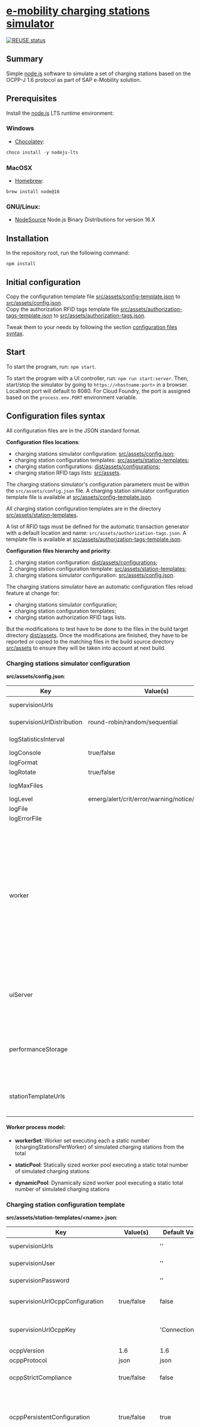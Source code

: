 # [e-mobility charging stations simulator](https://github.com/sap/e-mobility-charging-stations-simulator)

[![REUSE status](https://api.reuse.software/badge/github.com/SAP/e-mobility-charging-stations-simulator)](https://api.reuse.software/info/github.com/SAP/e-mobility-charging-stations-simulator)

## Summary

Simple [node.js](https://nodejs.org/) software to simulate a set of charging stations based on the OCPP-J 1.6 protocol as part of SAP e-Mobility solution.

## Prerequisites

Install the [node.js](https://nodejs.org/) LTS runtime environment:

### Windows

- [Chocolatey](https://chocolatey.org/):

```powershell
choco install -y nodejs-lts
```

### MacOSX

- [Homebrew](https://brew.sh/):

```shell
brew install node@16
```

### GNU/Linux:

- [NodeSource](https://github.com/nodesource/distributions) Node.js Binary Distributions for version 16.X

## Installation

In the repository root, run the following command:

```shell
npm install
```

## Initial configuration

Copy the configuration template file [src/assets/config-template.json](src/assets/config-template.json) to [src/assets/config.json](src/assets/config.json).  
Copy the authorization RFID tags template file [src/assets/authorization-tags-template.json](src/assets/authorization-tags-template.json) to [src/assets/authorization-tags.json](src/assets/authorization-tags.json).

Tweak them to your needs by following the section [configuration files syntax](README.md#configuration-files-syntax).

## Start

To start the program, run: `npm start`.

To start the program with a UI controller, run: `npm run start:server`.
Then, start/stop the simulator by going to `https://<hostname:port>` in a browser. Localhost port will default to 8080. For Cloud Foundry, the port is assigned based on the `process.env.PORT` environment variable.

## Configuration files syntax

All configuration files are in the JSON standard format.

**Configuration files locations**:

- charging stations simulator configuration: [src/assets/config.json](src/assets/config.json);
- charging station configuration templates: [src/assets/station-templates](src/assets/station-templates);
- charging station configurations: [dist/assets/configurations](dist/assets/configurations);
- charging station RFID tags lists: [src/assets](src/assets).

The charging stations simulator's configuration parameters must be within the `src/assets/config.json` file. A charging station simulator configuration template file is available at [src/assets/config-template.json](src/assets/config-template.json).

All charging station configuration templates are in the directory [src/assets/station-templates](src/assets/station-templates).

A list of RFID tags must be defined for the automatic transaction generator with a default location and name: `src/assets/authorization-tags.json`. A template file is available at [src/assets/authorization-tags-template.json](src/assets/authorization-tags-template.json).

**Configuration files hierarchy and priority**:

1. charging station configuration: [dist/assets/configurations](dist/assets/configurations);
2. charging station configuration template: [src/assets/station-templates](src/assets/station-templates);
3. charging stations simulator configuration: [src/assets/config.json](src/assets/config.json).

The charging stations simulator have an automatic configuration files reload feature at change for:

- charging stations simulator configuration;
- charging station configuration templates;
- charging station authorization RFID tags lists.

But the modifications to test have to be done to the files in the build target directory [dist/assets](dist/assets). Once the modifications are finished, they have to be reported or copied to the matching files in the build source directory [src/assets](src/assets) to ensure they will be taken into account at next build.

### Charging stations simulator configuration

**src/assets/config.json**:

| Key                        | Value(s)                                         | Default Value                                                                                                                                                                                                  | Value type                                                                                                                                                                                                                          | Description                                                                                                                                                                                                                                                                                                                                                                                                                                                                                                                                                                                                                                                               |
| -------------------------- | ------------------------------------------------ | -------------------------------------------------------------------------------------------------------------------------------------------------------------------------------------------------------------- | ----------------------------------------------------------------------------------------------------------------------------------------------------------------------------------------------------------------------------------- | ------------------------------------------------------------------------------------------------------------------------------------------------------------------------------------------------------------------------------------------------------------------------------------------------------------------------------------------------------------------------------------------------------------------------------------------------------------------------------------------------------------------------------------------------------------------------------------------------------------------------------------------------------------------------- |
| supervisionUrls            |                                                  | []                                                                                                                                                                                                             | string \| string[]                                                                                                                                                                                                                  | string or array of global connection URIs to OCPP-J servers                                                                                                                                                                                                                                                                                                                                                                                                                                                                                                                                                                                                               |
| supervisionUrlDistribution | round-robin/random/sequential                    | round-robin                                                                                                                                                                                                    | boolean                                                                                                                                                                                                                             | supervision urls distribution policy to simulated charging stations                                                                                                                                                                                                                                                                                                                                                                                                                                                                                                                                                                                                       |
| logStatisticsInterval      |                                                  | 60                                                                                                                                                                                                             | integer                                                                                                                                                                                                                             | seconds between charging stations statistics output in the logs                                                                                                                                                                                                                                                                                                                                                                                                                                                                                                                                                                                                           |
| logConsole                 | true/false                                       | false                                                                                                                                                                                                          | boolean                                                                                                                                                                                                                             | output logs on the console                                                                                                                                                                                                                                                                                                                                                                                                                                                                                                                                                                                                                                                |
| logFormat                  |                                                  | simple                                                                                                                                                                                                         | string                                                                                                                                                                                                                              | winston log format                                                                                                                                                                                                                                                                                                                                                                                                                                                                                                                                                                                                                                                        |
| logRotate                  | true/false                                       | true                                                                                                                                                                                                           | boolean                                                                                                                                                                                                                             | enable daily log files rotation                                                                                                                                                                                                                                                                                                                                                                                                                                                                                                                                                                                                                                           |
| logMaxFiles                |                                                  | 7                                                                                                                                                                                                              | integer                                                                                                                                                                                                                             | maximum number of log files to keep                                                                                                                                                                                                                                                                                                                                                                                                                                                                                                                                                                                                                                       |
| logLevel                   | emerg/alert/crit/error/warning/notice/info/debug | info                                                                                                                                                                                                           | string                                                                                                                                                                                                                              | winston logging level                                                                                                                                                                                                                                                                                                                                                                                                                                                                                                                                                                                                                                                     |
| logFile                    |                                                  | combined.log                                                                                                                                                                                                   | string                                                                                                                                                                                                                              | log file relative path                                                                                                                                                                                                                                                                                                                                                                                                                                                                                                                                                                                                                                                    |
| logErrorFile               |                                                  | error.log                                                                                                                                                                                                      | string                                                                                                                                                                                                                              | error log file relative path                                                                                                                                                                                                                                                                                                                                                                                                                                                                                                                                                                                                                                              |
| worker                     |                                                  | {<br />"processType": "workerSet",<br />"startDelay": 500,<br />"elementStartDelay": 0,<br />"elementsPerWorker": 1,<br />"poolMinSize": 4,<br />"poolMaxSize": 16,<br />"poolStrategy": "ROUND_ROBBIN"<br />} | {<br />processType: WorkerProcessType;<br />startDelay: number;<br />elementStartDelay: number;<br />elementsPerWorker: number;<br />poolMinSize: number;<br />poolMaxSize: number;<br />poolStrategy: WorkerChoiceStrategy;<br />} | Worker configuration section:<br />- processType: worker threads process type (workerSet/staticPool/dynamicPool)<br />- startDelay: milliseconds to wait at worker threads startup (only for workerSet threads process type)<br />- elementStartDelay: milliseconds to wait at charging station startup<br />- elementsPerWorker: number of charging stations per worker threads for the `workerSet` process type<br />- poolMinSize: worker threads pool minimum number of threads</br >- poolMaxSize: worker threads pool maximum number of threads<br />- poolStrategy: worker threads pool [poolifier](https://github.com/poolifier/poolifier) worker choice strategy |
| uiServer                   |                                                  | {<br />"enabled": true,<br />"options": {<br />"host: "localhost",<br />"port": 8080<br />}<br />}                                                                                                             | {<br />enabled: boolean;<br />options: ServerOptions;<br />}                                                                                                                                                                        | UI WebSocket server configuration section                                                                                                                                                                                                                                                                                                                                                                                                                                                                                                                                                                                                                                 |
| performanceStorage         |                                                  | {<br />"enabled": false,<br />"type": "jsonfile",<br />"file:///performanceRecords.json"<br />}                                                                                                                | {<br />enabled: boolean;<br />type: string;<br />URI: string;<br />}<br />where type can be 'jsonfile' or 'mongodb'                                                                                                                 | performance storage configuration section                                                                                                                                                                                                                                                                                                                                                                                                                                                                                                                                                                                                                                 |
| stationTemplateUrls        |                                                  | {}[]                                                                                                                                                                                                           | {<br />file: string;<br />numberOfStations: number;<br />}[]                                                                                                                                                                        | array of charging station configuration templates URIs configuration section (charging station configuration template file name and number of stations)                                                                                                                                                                                                                                                                                                                                                                                                                                                                                                                   |

#### Worker process model:

- **workerSet**:
  Worker set executing each a static number (chargingStationsPerWorker) of simulated charging stations from the total

- **staticPool**:
  Statically sized worker pool executing a static total number of simulated charging stations

- **dynamicPool**:
  Dynamically sized worker pool executing a static total number of simulated charging stations

### Charging station configuration template

**src/assets/station-templates/\<name\>.json**:

| Key                                | Value(s)   | Default Value   | Value type                        | Description                                                                                                                                                                                           |
| ---------------------------------- | ---------- | --------------- | --------------------------------- | ----------------------------------------------------------------------------------------------------------------------------------------------------------------------------------------------------- |
| supervisionUrls                    |            | ''              | string \| string[]                | string or array of connection URIs to OCPP-J servers                                                                                                                                                  |
| supervisionUser                    |            | ''              | string                            | basic HTTP authentication user to OCPP-J server                                                                                                                                                       |
| supervisionPassword                |            | ''              | string                            | basic HTTP authentication password to OCPP-J server                                                                                                                                                   |
| supervisionUrlOcppConfiguration    | true/false | false           | boolean                           | allow supervision URL configuration via a vendor OCPP parameter key                                                                                                                                   |
| supervisionUrlOcppKey              |            | 'ConnectionUrl' | string                            | the vendor string that will be used as a vendor OCPP parameter key to set the supervision URL                                                                                                         |
| ocppVersion                        | 1.6        | 1.6             | string                            | OCPP version                                                                                                                                                                                          |
| ocppProtocol                       | json       | json            | string                            | OCPP protocol                                                                                                                                                                                         |
| ocppStrictCompliance               | true/false | false           | boolean                           | strict adherence to the OCPP version and protocol specifications                                                                                                                                      |
| ocppPersistentConfiguration        | true/false | true            | boolean                           | enable persistent OCPP parameters storage by charging stations 'hashId'. The persistency is ensured by the charging stations configuration files in dist/assets/configurations                        |
| stationInfoPersistentConfiguration | true/false | true            | boolean                           | enable persistent station information and specifications storage by charging stations 'hashId'. The persistency is ensured by the charging stations configuration files in dist/assets/configurations |
| wsOptions                          |            | {}              | ClientOptions & ClientRequestArgs | [ws](https://github.com/websockets/ws) and node.js [http](https://nodejs.org/api/http.html) clients options intersection                                                                              |
| authorizationFile                  |            | ''              | string                            | RFID tags list file relative to src/assets path                                                                                                                                                       |
| baseName                           |            | ''              | string                            | base name to build charging stations id                                                                                                                                                               |
| nameSuffix                         |            | ''              | string                            | name suffix to build charging stations id                                                                                                                                                             |
| fixedName                          | true/false | false           | boolean                           | use the baseName as the charging stations unique name                                                                                                                                                 |
| chargePointModel                   |            | ''              | string                            | charging stations model                                                                                                                                                                               |
| chargePointVendor                  |            | ''              | string                            | charging stations vendor                                                                                                                                                                              |
| chargePointSerialNumberPrefix      |            | ''              | string                            | charge point serial number prefix                                                                                                                                                                     |
| chargeBoxSerialNumberPrefix        |            | ''              | string                            | charge box serial number prefix (deprecated in OCPP 1.6)                                                                                                                                              |
| firmwareVersion                    |            | ''              | string                            | charging stations firmware version                                                                                                                                                                    |
| power                              |            |                 | float \| float[]                  | charging stations maximum power value(s)                                                                                                                                                              |
| powerSharedByConnectors            | true/false | false           | boolean                           | charging stations power shared by its connectors                                                                                                                                                      |
| powerUnit                          | W/kW       | W               | string                            | charging stations power unit                                                                                                                                                                          |
| currentOutType                     | AC/DC      | AC              | string                            | charging stations current out type                                                                                                                                                                    |
| voltageOut                         |            | AC:230/DC:400   | integer                           | charging stations voltage out                                                                                                                                                                         |
| numberOfPhases                     | 0/1/3      | AC:3/DC:0       | integer                           | charging stations number of phase(s)                                                                                                                                                                  |
| numberOfConnectors                 |            |                 | integer \| integer[]              | charging stations number of connector(s)                                                                                                                                                              |
| useConnectorId0                    | true/false | true            | boolean                           | use connector id 0 definition from the charging station configuration template                                                                                                                        |
| randomConnectors                   | true/false | false           | boolean                           | randomize runtime connector id affectation from the connector id definition in charging station configuration template                                                                                |
| resetTime                          |            | 60              | integer                           | seconds to wait before the charging stations come back at reset                                                                                                                                       |
| autoRegister                       | true/false | false           | boolean                           | set charging stations as registered at boot notification for testing purpose                                                                                                                          |
| autoReconnectMaxRetries            |            | -1 (unlimited)  | integer                           | connection retries to the OCPP-J server                                                                                                                                                               |
| reconnectExponentialDelay          | true/false | false           | boolean                           | connection delay retry to the OCPP-J server                                                                                                                                                           |
| registrationMaxRetries             |            | -1 (unlimited)  | integer                           | charging stations boot notification retries                                                                                                                                                           |
| amperageLimitationOcppKey          |            | undefined       | string                            | charging stations OCPP parameter key used to set the amperage limit, per phase for each connector on AC and global for DC                                                                             |
| amperageLimitationUnit             | A/cA/dA/mA | A               | string                            | charging stations amperage limit unit                                                                                                                                                                 |
| enableStatistics                   | true/false | true            | boolean                           | enable charging stations statistics                                                                                                                                                                   |
| mayAuthorizeAtRemoteStart          | true/false | true            | boolean                           | always send authorize at remote start transaction when AuthorizeRemoteTxRequests is enabled                                                                                                           |
| beginEndMeterValues                | true/false | false           | boolean                           | enable Transaction.{Begin,End} MeterValues                                                                                                                                                            |
| outOfOrderEndMeterValues           | true/false | false           | boolean                           | send Transaction.End MeterValues out of order. Need to relax OCPP specifications strict compliance ('ocppStrictCompliance' parameter)                                                                 |
| meteringPerTransaction             | true/false | true            | boolean                           | enable metering history on a per transaction basis                                                                                                                                                    |
| transactionDataMeterValues         | true/false | false           | boolean                           | enable transaction data MeterValues at stop transaction                                                                                                                                               |
| mainVoltageMeterValues             | true/false | true            | boolean                           | include charging stations main voltage MeterValues on three phased charging stations                                                                                                                  |
| phaseLineToLineVoltageMeterValues  | true/false | true            | boolean                           | include charging stations line to line voltage MeterValues on three phased charging stations                                                                                                          |
| customValueLimitationMeterValues   | true/false | true            | boolean                           | enable limitation on custom fluctuated value in MeterValues                                                                                                                                           |
| Configuration                      |            |                 | ChargingStationConfiguration      | charging stations OCPP parameters configuration section                                                                                                                                               |
| AutomaticTransactionGenerator      |            |                 | AutomaticTransactionGenerator     | charging stations ATG configuration section                                                                                                                                                           |
| Connectors                         |            |                 | Connectors                        | charging stations connectors configuration section                                                                                                                                                    |

#### Configuration section

```json
  "Configuration": {
    "configurationKey": [
       ...
       {
        "key": "StandardKey",
        "readonly": false,
        "value": "StandardValue",
        "visible": true,
        "reboot": false
      },
      ...
      {
        "key": "VendorKey",
        "readonly": false,
        "value": "VendorValue",
        "visible": false,
        "reboot": true
      },
      ...
    ]
  }
```

#### AutomaticTransactionGenerator section

```json
  "AutomaticTransactionGenerator": {
    "enable": false,
    "minDuration": 60,
    "maxDuration": 80,
    "minDelayBetweenTwoTransactions": 15,
    "maxDelayBetweenTwoTransactions": 30,
    "probabilityOfStart": 1,
    "stopAfterHours": 0.3,
    "stopOnConnectionFailure": true,
    "requireAuthorize": true
  }
```

#### Connectors section

```json
  "Connectors": {
    "0": {},
    "1": {
      "bootStatus": "Available",
      "MeterValues": [
        ...
        {
          "unit": "W",
          "measurand": "Power.Active.Import",
          "phase": "L1-N",
          "value": "5000",
          "fluctuationPercent": "10"
        },
        ...
        {
          "unit": "A",
          "measurand": "Current.Import"
        },
        ...
        {
          "unit": "Wh"
        },
        ...
      ]
    }
  },
```

### Charging station configuration

**dist/assets/configurations/\<hashId\>.json**:

The charging station configuration file is automatically generated at startup from the charging station configuration template file and is persistent.

The charging station configuration file content can be regenerated partially on matching charging station configuration template file changes. The charging station serial number is kept unchanged.

#### stationInfo section

The syntax is similar to charging station configuration template with some added fields like the charging station id (name) and the 'Configuration' section removed.

#### configurationKey section

The syntax is similar to the charging station configuration template 'Configuration' section.

## Docker

In the [docker](./docker) folder:

```bash
make
```

Or with the optional git submodules:

```bash
make SUBMODULES_INIT=true
```

## OCPP-J commands supported

### Version 1.6

#### Core Profile

- :white_check_mark: Authorize
- :white_check_mark: BootNotification
- :white_check_mark: ChangeAvailability
- :white_check_mark: ChangeConfiguration
- :white_check_mark: ClearCache
- :x: DataTransfer
- :white_check_mark: GetConfiguration
- :white_check_mark: Heartbeat
- :white_check_mark: MeterValues
- :white_check_mark: RemoteStartTransaction
- :white_check_mark: RemoteStopTransaction
- :white_check_mark: Reset
- :white_check_mark: StartTransaction
- :white_check_mark: StatusNotification
- :white_check_mark: StopTransaction
- :white_check_mark: UnlockConnector

#### Firmware Management Profile

- :white_check_mark: GetDiagnostics
- :white_check_mark: DiagnosticsStatusNotification
- :x: FirmwareStatusNotification
- :x: UpdateFirmware

#### Local Auth List Management Profile

- :x: GetLocalListVersion
- :x: SendLocalList

#### Reservation Profile

- :x: CancelReservation
- :x: ReserveNow

#### Smart Charging Profile

- :white_check_mark: ClearChargingProfile
- :x: GetCompositeSchedule
- :white_check_mark: SetChargingProfile

#### Remote Trigger Profile

- :white_check_mark: TriggerMessage

## OCPP-J standard parameters supported

All kind of OCPP parameters are supported in a charging station configuration or a charging station configuration template file. The list here mention the standard ones also handled automatically in the simulator.

### Version 1.6

#### Core Profile

- :white_check_mark: AuthorizeRemoteTxRequests (type: boolean) (units: -)
- :x: ClockAlignedDataInterval (type: integer) (units: seconds)
- :white_check_mark: ConnectionTimeOut (type: integer) (units: seconds)
- :x: GetConfigurationMaxKeys (type: integer) (units: -)
- :white_check_mark: HeartbeatInterval (type: integer) (units: seconds)
- :x: LocalAuthorizeOffline (type: boolean) (units: -)
- :x: LocalPreAuthorize (type: boolean) (units: -)
- :x: MeterValuesAlignedData (type: CSL) (units: -)
- :white_check_mark: MeterValuesSampledData (type: CSL) (units: -)
- :white_check_mark: MeterValueSampleInterval (type: integer) (units: seconds)
- :white_check_mark: NumberOfConnectors (type: integer) (units: -)
- :x: ResetRetries (type: integer) (units: times)
- :white_check_mark: ConnectorPhaseRotation (type: CSL) (units: -)
- :x: StopTransactionOnEVSideDisconnect (type: boolean) (units: -)
- :x: StopTransactionOnInvalidId (type: boolean) (units: -)
- :x: StopTxnAlignedData (type: CSL) (units: -)
- :x: StopTxnSampledData (type: CSL) (units: -)
- :white_check_mark: SupportedFeatureProfiles (type: CSL) (units: -)
- :x: TransactionMessageAttempts (type: integer) (units: times)
- :x: TransactionMessageRetryInterval (type: integer) (units: seconds)
- :x: UnlockConnectorOnEVSideDisconnect (type: boolean) (units: -)
- :white_check_mark: WebSocketPingInterval (type: integer) (units: seconds)

#### Firmware Management Profile

- _none_

#### Local Auth List Management Profile

- :white_check_mark: LocalAuthListEnabled (type: boolean) (units: -)
- :x: LocalAuthListMaxLength (type: integer) (units: -)
- :x: SendLocalListMaxLength (type: integer) (units: -)

#### Reservation Profile

- _none_

#### Smart Charging Profile

- :x: ChargeProfileMaxStackLevel (type: integer) (units: -)
- :x: ChargingScheduleAllowedChargingRateUnit (type: CSL) (units: -)
- :x: ChargingScheduleMaxPeriods (type: integer) (units: -)
- :x: MaxChargingProfilesInstalled (type: integer) (units: -)

#### Remote Trigger Profile

- _none_

## Support, Feedback, Contributing

This project is open to feature requests/suggestions, bug reports etc. via [GitHub issues](https://github.com/SAP/e-mobility-charging-stations-simulator/issues). Contribution and feedback are encouraged and always welcome. For more information about how to contribute, the project structure, as well as additional contribution information, see our [Contribution Guidelines](CONTRIBUTING.md).

## Code of Conduct

We as members, contributors, and leaders pledge to make participation in our community a harassment-free experience for everyone. By participating in this project, you agree to abide by its [Code of Conduct](CODE_OF_CONDUCT.md) at all times.

## Licensing

Copyright 2020-2022 SAP SE or an SAP affiliate company and e-mobility-charging-stations-simulator contributors. Please see our [LICENSE](LICENSE) for copyright and license information. Detailed information including third-party components and their licensing/copyright information is available [via the REUSE tool](https://api.reuse.software/info/github.com/SAP/e-mobility-charging-stations-simulator).
